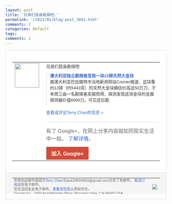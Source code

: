 ```yaml
---
layout: post
title: '兄弟们投身勘探吧.'
permalink: '/2013/01/blog-post_3041.html'
comments: 1
categories: Default
tags: 
comments: 1
---
```

<!-- X-Notifications: 1:bd48b7a030000000 -->

<div style="border:solid 1px #dfdfdf;color:#686868;font:13px Arial"><div style="background-color:#fff;padding:20px;"><table cellpadding="0" cellspacing="0"><tr><td style="padding-right:15px;vertical-align:top"><a href="https://plus.google.com/_/notifications/emlink?emr=14900066512970582018&amp;emid=CLj817aP8bQCFSoUcgodWRcAAA&amp;path=%2F108643996575278738906&amp;dt=1358485117079&amp;uob=8"><img height="75" src="https://lh3.googleusercontent.com/-KKRGTyJ5Bl0/AAAAAAAAAAI/AAAAAAAAtnY/R4QEWIp3Ur0/s75-c-k-a/photo.jpg" style="border:solid 1px #cccccc;" width="75"/></a></td><td style="width:578px;color:#333;font:13px Arial;vertical-align:top"><div style="padding-bottom:10px">兄弟们投身勘探吧.</div><div style="margin-bottom:10px;padding-left:10px; border-left:2px solid #EAEAEA"><span style="margin-right:5px"><a href="http://jandan.net/2013/01/18/gold-nugget.html" style="color:#3366CC;text-decoration:none"><span style="font-weight:bold">澳大利亚独立勘探者发现一块12磅天然大金<wbr/>块</span></a><div style="padding-bottom:10px">据澳大利亚巴拉腊特市当地新闻网站Cour<wbr/>ier报道，这块重约12磅（约5443克<wbr/>）的天然大金块据估价高达50万刀，于本周<wbr/>三由一名勘探者发掘而得，探测发现这块金块<wbr/>的金属探测器价值6000刀。可见这位勘</div></span></div><a href="https://plus.google.com/_/notifications/emlink?emr=14900066512970582018&amp;emid=CLj817aP8bQCFSoUcgodWRcAAA&amp;path=%2F108643996575278738906%2Fposts%2FjiaGrYPBYcZ%3Fgpinv%3DAMIXal-qr1t-EEnGgVqJPDfP8Z7xJ5VRE4gpSQyVWV8erXt2ovMbEz80PaezuAX9PlBlNcwpe7HIl_Orh6FvvaXpL3Rif5K1nfVO1Akig77zJKMLOcqqnhY&amp;dt=1358485117079&amp;uob=8" style="color:#3366CC;text-decoration:none">查看或评论Terry Chan的信息 »</a><div style="margin-top:20px;border-top:solid 1px #dfdfdf"><div style="padding:15px 0;color:#686868;font:16px Arial">有了 Google+，在网上分享内容就如同现实生活中一般。 <a href="http://www.google.com/+/learnmore/" style="color:#3366CC;text-decoration:none">了解详情</a>。</div><a href="https://plus.google.com/_/notifications/emlink?emr=14900066512970582018&amp;emid=CLj817aP8bQCFSoUcgodWRcAAA&amp;path=%2F%3Fgpinv%3DAMIXal-qr1t-EEnGgVqJPDfP8Z7xJ5VRE4gpSQyVWV8erXt2ovMbEz80PaezuAX9PlBlNcwpe7HIl_Orh6FvvaXpL3Rif5K1nfVO1Akig77zJKMLOcqqnhY&amp;dt=1358485117079&amp;uob=8" style="display:inline-block;padding:7px 15px;background-color:#d44b38; color:#fff;font-size:16px; font-weight:bold;border-radius:2px;-webkit-border-radius:2px; -moz-border-radius:2px;border:solid 1px #c43b28; white-space:nowrap;text-decoration:none">加入 Google+</a></div></td></tr></table></div><div style="border-top:solid 1px #dfdfdf;padding:0 20px; background-color:#f5f5f5"><table cellpadding="0" cellspacing="0" style="height:50px"><tbody><tr><td style="vertical-align:middle;width:100%; color:#636363;font:11px Arial; line-height:120%">您收到此邮件是因为<a href="https://plus.google.com/_/notifications/emlink?emr=14900066512970582018&amp;emid=CLj817aP8bQCFSoUcgodWRcAAA&amp;path=%2F108643996575278738906%3Fgpinv%3DAMIXal-qr1t-EEnGgVqJPDfP8Z7xJ5VRE4gpSQyVWV8erXt2ovMbEz80PaezuAX9PlBlNcwpe7HIl_Orh6FvvaXpL3Rif5K1nfVO1Akig77zJKMLOcqqnhY&amp;dt=1358485117079&amp;uob=8" style="color:#3366CC;text-decoration:none">Terry Chan</a>与jack29834582t@gmail.com分享了本邮件。 <a href="https://plus.google.com/_/notifications/emlink?emr=14900066512970582018&amp;emid=CLj817aP8bQCFSoUcgodWRcAAA&amp;path=%2F_%2Fnonplus%2Femailsettings%3Fgpinv%3DAMIXal-qr1t-EEnGgVqJPDfP8Z7xJ5VRE4gpSQyVWV8erXt2ovMbEz80PaezuAX9PlBlNcwpe7HIl_Orh6FvvaXpL3Rif5K1nfVO1Akig77zJKMLOcqqnhY%26est%3DADH5u8XcKgGbz2HcQtmbTtog7ZCEcZXAnO9Yg7e2TVrbSKlhqDIXmyKl-aUGffdIJttDeTiQVe9Z-uKK9zfpHzzJSuHKSkWJNtgMGdYE0h2b4nNzIX02rXQiFPhDgijRePFaABJSmIOH-b8wZepi7T77X34XpwCgKw&amp;dt=1358485117079&amp;uob=8" style="color:#3366CC;text-decoration:none">取消订阅</a>这些电子邮件。<br/>您无法回复此电子邮件。<a href="https://plus.google.com/_/notifications/emlink?emr=14900066512970582018&amp;emid=CLj817aP8bQCFSoUcgodWRcAAA&amp;path=%2F108643996575278738906%2Fposts%2FjiaGrYPBYcZ%3Fgpinv%3DAMIXal-qr1t-EEnGgVqJPDfP8Z7xJ5VRE4gpSQyVWV8erXt2ovMbEz80PaezuAX9PlBlNcwpe7HIl_Orh6FvvaXpL3Rif5K1nfVO1Akig77zJKMLOcqqnhY&amp;dt=1358485117079&amp;uob=8" style="color:#3366CC;text-decoration:none">查看该信息</a>以添加评论。<br/>Google Inc., 1600 Amphitheatre Pkwy, Mountain View, CA 94043 USA<br/></td><td><img src="https://ssl.gstatic.com/s2/oz/images/notifications/logo/google-plus-6617a72bb36cc548861652780c9e6ff1.png"/></td></tr></tbody></table></div></div>